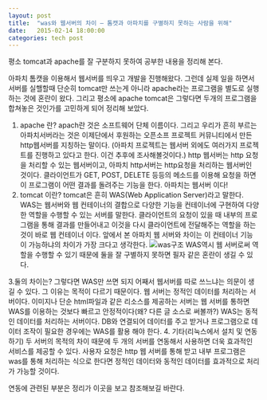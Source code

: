 ```yaml
---
layout: post
title:  "was와 웹서버의 차이 – 톰캣과 아파치를 구별하지 못하는 사람을 위해"
date:   2015-02-14 18:00:00
categories: tech post
---
```


평소 tomcat과 apache를 잘 구분하지 못하여 공부한 내용을 정리해 본다.

아파치 톰캣을 이용해서 웹서버를 띄우고 개발을 진행해왔다. 그런데 실제 일을 하면서 서버를 실핼할때 단순히 tomcat만 쓰는게 아니라 apache라는 프로그램을 별도로 실행하는 것에 혼란이 왔다. 그리고 평소에 apache tomcat은 그렇다면 두개의 프로그램을 합쳐놓은 것인가를 고민하게 되어 정리해 보았다.

1. apache 란?
apach란 것은 소프트웨어 단체 이름이다. 그리고 우리가 흔히 부르는 아파치서버라는 것은 이제단에서 후원하는 오픈소프 프로젝트 커뮤니티에서 만든 http웹서버를 지칭하는 말이다. (아파치 프로젝트는 웹서버 외에도 여러가지 프로젝트를 진행하고 있다고 한다. 이건 추후에 조사해볼것이다.)
http 웹서버는 http 요청을 처리할 수 있는 웹서버이고, 아파치 http서버는 http요청을 처리하는 웹서버인 것이다. 클라이언트가 GET, POST, DELETE 등등의 메소드를 이용해 요청을 하면 이 프로그램이 어떤 결과를 돌려주는 기능을 한다.
아파치는 웹서버 이다!
2. tomcat 이란?
tomcat은 흔히 WAS(Web Application Server)라고 말한다. WAS는 웹서버와 웹 컨테이너의 결합으로 다양한 기능을 컨테이너에 구현하여 다양한 역할을 수행할 수 있는 서버를 말한다. 클라이언트의 요청이 있을 때 내부의 프로그램을 통해 결과를 만들어내고 이것을 다시 클라이언트에 전달해주는 역할을 하는 것이 바로 웹 컨테이너 이다. 앞에서 본 아파치 웹 서버와 차이는 이 컨테이너 기능이 가능하냐의 차이가 가장 크다고 생각한다.
 ![was구조](http://cfile24.uf.tistory.com/image/156A50404F93CDE817331E)
WAS역시 웹 서버로써 역할을 수행할 수 있기 때문에 둘을 잘 구별하지 못하면 필자 같은 혼란이 생길 수 있다.

3.둘의 차이는?
그렇다면 WAS만 쓰면 되지 어째서 웹서버를 따로 쓰느냐는 의문이 생길 수 있다. 그 이유는 목적이 다르기 때문이다.
웹 서버는 정적인 데이터를 처리하는 서버이다. 이미지나 단순 html파일과 같은 리소스를 제공하는 서버는 웹 서버를 통하면 WAS를 이용하는 것보다 빠르고 안정적이다(왜? 다른 글 소스로 써볼까?)
WAS는 동적인 데이터를 처리하는 서버이다. DB와 연결되어 데이터를 주고 받거나 프로그램으로 데이터 조작이 필요한 경우에는 WAS를 활용 해야 한다.
4. 기타(리눅스에서 설치 및 연동하기)
두 서버의 목적의 차이 때문에 두 개의 서버를 연동해서 사용하면 더욱 효과적인 서비스를 제공할 수 있다.
사용자 요청은 http 웹 서버를 통해 받고 내부 프로그램은 was를 통해 처리하는 식으로 한다면 정적인 데이터와 동적인 데이터를 효과적으로 처리가 가능할 것이다.

연동에 관련된 부분은 정리가 이곳을 보고 참조해보길 바란다.
